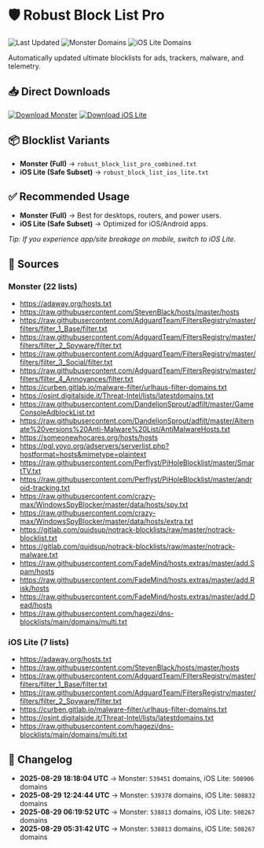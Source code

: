 # 🛡️ Robust Block List Pro

![Last Updated](https://img.shields.io/badge/Last%20Updated-2025-08-29%2018:18:04%20UTC-blue)
![Monster Domains](https://img.shields.io/badge/Monster%20Domains-539451-brightgreen)
![iOS Lite Domains](https://img.shields.io/badge/iOS%20Lite%20Domains-508906-yellow)

Automatically updated ultimate blocklists for ads, trackers, malware, and telemetry.

## 📥 Direct Downloads
[![Download Monster](https://img.shields.io/badge/Download-Monster-blue)](https://raw.githubusercontent.com/avion121/robust-block-list-pro/main/robust_block_list_pro_combined.txt)
[![Download iOS Lite](https://img.shields.io/badge/Download-iOS%20Lite-orange)](https://raw.githubusercontent.com/avion121/robust-block-list-pro/main/robust_block_list_ios_lite.txt)

## 📦 Blocklist Variants
- **Monster (Full)** → `robust_block_list_pro_combined.txt`
- **iOS Lite (Safe Subset)** → `robust_block_list_ios_lite.txt`

## ✅ Recommended Usage
- **Monster (Full)** → Best for desktops, routers, and power users.
- **iOS Lite (Safe Subset)** → Optimized for iOS/Android apps.

_Tip: If you experience app/site breakage on mobile, switch to iOS Lite._

## 🔗 Sources
### Monster (22 lists)
- https://adaway.org/hosts.txt
- https://raw.githubusercontent.com/StevenBlack/hosts/master/hosts
- https://raw.githubusercontent.com/AdguardTeam/FiltersRegistry/master/filters/filter_1_Base/filter.txt
- https://raw.githubusercontent.com/AdguardTeam/FiltersRegistry/master/filters/filter_2_Spyware/filter.txt
- https://raw.githubusercontent.com/AdguardTeam/FiltersRegistry/master/filters/filter_3_Social/filter.txt
- https://raw.githubusercontent.com/AdguardTeam/FiltersRegistry/master/filters/filter_4_Annoyances/filter.txt
- https://curben.gitlab.io/malware-filter/urlhaus-filter-domains.txt
- https://osint.digitalside.it/Threat-Intel/lists/latestdomains.txt
- https://raw.githubusercontent.com/DandelionSprout/adfilt/master/GameConsoleAdblockList.txt
- https://raw.githubusercontent.com/DandelionSprout/adfilt/master/Alternate%20versions%20Anti-Malware%20List/AntiMalwareHosts.txt
- https://someonewhocares.org/hosts/hosts
- https://pgl.yoyo.org/adservers/serverlist.php?hostformat=hosts&mimetype=plaintext
- https://raw.githubusercontent.com/Perflyst/PiHoleBlocklist/master/SmartTV.txt
- https://raw.githubusercontent.com/Perflyst/PiHoleBlocklist/master/android-tracking.txt
- https://raw.githubusercontent.com/crazy-max/WindowsSpyBlocker/master/data/hosts/spy.txt
- https://raw.githubusercontent.com/crazy-max/WindowsSpyBlocker/master/data/hosts/extra.txt
- https://gitlab.com/quidsup/notrack-blocklists/raw/master/notrack-blocklist.txt
- https://gitlab.com/quidsup/notrack-blocklists/raw/master/notrack-malware.txt
- https://raw.githubusercontent.com/FadeMind/hosts.extras/master/add.Spam/hosts
- https://raw.githubusercontent.com/FadeMind/hosts.extras/master/add.Risk/hosts
- https://raw.githubusercontent.com/FadeMind/hosts.extras/master/add.Dead/hosts
- https://raw.githubusercontent.com/hagezi/dns-blocklists/main/domains/multi.txt

### iOS Lite (7 lists)
- https://adaway.org/hosts.txt
- https://raw.githubusercontent.com/StevenBlack/hosts/master/hosts
- https://raw.githubusercontent.com/AdguardTeam/FiltersRegistry/master/filters/filter_1_Base/filter.txt
- https://raw.githubusercontent.com/AdguardTeam/FiltersRegistry/master/filters/filter_2_Spyware/filter.txt
- https://curben.gitlab.io/malware-filter/urlhaus-filter-domains.txt
- https://osint.digitalside.it/Threat-Intel/lists/latestdomains.txt
- https://raw.githubusercontent.com/hagezi/dns-blocklists/main/domains/multi.txt

## 📜 Changelog
- **2025-08-29 18:18:04 UTC** → Monster: `539451` domains, iOS Lite: `508906` domains
- **2025-08-29 12:24:44 UTC** → Monster: `539378` domains, iOS Lite: `508832` domains
- **2025-08-29 06:19:52 UTC** → Monster: `538813` domains, iOS Lite: `508267` domains
- **2025-08-29 05:31:42 UTC** → Monster: `538813` domains, iOS Lite: `508267` domains
